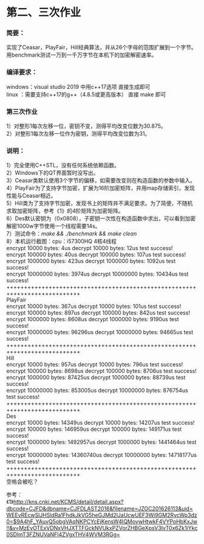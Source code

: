# 第二、三次作业

### 简要：  
实现了Ceasar，PlayFair，Hill经典算法，并从26个字母的范围扩展到一个字节。  
用benchmark测试一万到一千万字节在本机下的加密解密速率。
  
### 编译要求：  
windows：visual studio 2019 中用c++17选项     直接生成即可  
linux  ：需要支持c++17的g++（4.8.5或更高版本） 直接 make 即可  

### 第三次作业   
1）对整形1每次左移一位，密钥不变，测得平均改变位数为30.875。   
2）对整形1每次左移一位作为密钥，测得平均改变位数为31。  
    
### 说明：  
1）完全使用C++STL，没有任何系统依赖函数。   
2）Windows下的QT界面暂时没写出。   
3）Ceasar类默认使用3个字节的偏移，如需要改变则在构造函数的参数中输入。   
4）PlayFair为了支持字节加密，扩展为16阶加密矩阵，并用map存储索引，发现性能与Ceasar相近。   
5）Hill类为了支持字节加密，发现书上的矩阵并不满足要求。为了简便，不随机求取加密矩阵，参考《1》的4阶矩阵为加密矩阵。     
6）Des默认密钥为（0x0808），子密钥一次性在构造函数中求出，可以看到加密解密1000w字节使用一个线程需要14s。  
7）测试命令：*make && ./benchmark && make clean*   
8）本机运行截图：cpu：i57300HQ 4核4线程   
encrypt      10000 bytes:           4us   decrypt      10000 bytes:          12us   test success!  
encrypt     100000 bytes:          40us   decrypt     100000 bytes:         107us   test success!  
encrypt    1000000 bytes:         423us   decrypt    1000000 bytes:        1092us   test success!  
encrypt   10000000 bytes:        3974us   decrypt   10000000 bytes:       10434us   test success!  
+++++++++++++++++++++++++++++++++++++++++++++++++++++++++++++++++++++++++++  
PlayFair  
encrypt      10000 bytes:         367us   decrypt      10000 bytes:         101us   test success!  
encrypt     100000 bytes:         897us   decrypt     100000 bytes:         842us   test success!  
encrypt    1000000 bytes:        8608us   decrypt    1000000 bytes:        9190us   test success!  
encrypt   10000000 bytes:       96296us   decrypt   10000000 bytes:       94665us   test success!  
+++++++++++++++++++++++++++++++++++++++++++++++++++++++++++++++++++++++++++  
Hill  
encrypt      10000 bytes:         957us   decrypt      10000 bytes:         796us   test success!  
encrypt     100000 bytes:        8698us   decrypt     100000 bytes:        8706us   test success!  
encrypt    1000000 bytes:       87425us   decrypt    1000000 bytes:       88739us   test success!  
encrypt   10000000 bytes:      853005us   decrypt   10000000 bytes:      876754us   test success!   
+++++++++++++++++++++++++++++++++++++++++++++++++++++++++++++++++++++++++++   
Des   
encrypt      10000 bytes:       14349us   decrypt      10000 bytes:       14207us   test success!   
encrypt     100000 bytes:      146959us   decrypt     100000 bytes:      149171us   test success!   
encrypt    1000000 bytes:     1492957us   decrypt    1000000 bytes:     1441464us   test success!   
encrypt   10000000 bytes:    14360740us   decrypt   10000000 bytes:    14718177us   test success!   
+++++++++++++++++++++++++++++++++++++++++++++++++++++++++++++++++++++++++++   
空格会被吃？   
   
参考：    
《1》http://kns.cnki.net/KCMS/detail/detail.aspx?dbcode=CJFD&dbname=CJFDLAST2016&filename=JZGC201626113&uid=WEEvREcwSlJHSldRa1FhdkJkVG5heGJMd2lJaUcwUEF3Wi9GM2RycWp3dz0=$9A4hF_YAuvQ5obgVAqNKPCYcEjKensW4IQMovwHtwkF4VYPoHbKxJw!!&v=MzEyOTExVDNxVHJXTTFGckNVUkxPZVorZHBGeXpsV3IvT0x6Zk1iYkc0SDlmT3FZNUVaNFI4ZVgxTHV4WVM3RGg=